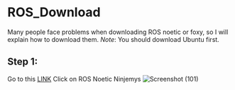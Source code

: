 # ROS_Download
Many people face problems when downloading ROS noetic or foxy, so I will explain how to download them.
*Note*: You should download Ubuntu first.
## Step 1:
Go to this [LINK](http://wiki.ros.org/ROS/Installation)
Click on ROS Noetic Ninjemys
![Screenshot (101)](https://github.com/Mapoto99/ROS_Download/assets/174211031/7e78f198-3365-498e-9540-d5eb6542b8f8)

